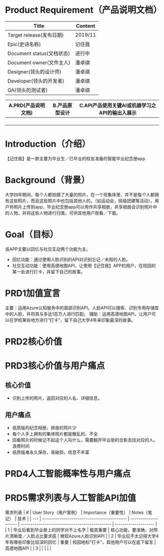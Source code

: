 # Product Requirement（产品说明文档）

| Title                     | Content |
| ------------------------- | ------- |
| Target release(发布日期)  | 2019/11 |
| Epic(史诗名称)            | 记住我  |
| Document status(文档状态) | 进行中  |
| Document owner(文件主人)  | 潘卓祺  |
| Designer(领头的设计师)    | 潘卓祺  |
| Developer(领头的开发者)   | 潘卓祺  |
| QA(领头的测试者)          | 潘卓祺  |



| A.PRD(产品说明文档) | B.产品原型设计 | C.API产品使用关键AI或机器学习之API的输出入展示 |
| ------------------- | -------------- | ----------------------------------------------- |
|                     |                |                                                 |
|                     |                |                                                 |
|                     |                |                                                 |
|                     |                |                                                 |



# Introduction（介绍）
【记住我】是一款主要为毕业生／已毕业的校友准备的智能毕业纪念册app


# Background（背景）
大学四年期间，每个人都拍摄了大量的照片，在一个班集体里，并不是每个人都拥有这些照片，而且这些照片中也包括其他人的。（如运动会，班级团建等活动）。用户将照片上传到app，毕业纪念册app可以用作共享相册，共享相册会识别照片中的人物，并将这些人物进行归类。可供其他用户观看／下载。


# Goal（目标）
该APP主要以回忆与社交互动两个功能为主。
- 回忆功能：通过使用人脸识别的API对识别忘记／未知的人脸。
- 社交互动功能：使用高德地图API，让使用【记住我】APP的用户，在校园的某一处进行打卡，并留下自己的故事。


# PRD1加值宣言
主要：运用Azure认知服务中的面部识别API。人脸API可以搜索、识别专用存储库中的人脸，并将其与多达1百万人进行匹配。
辅助：运用高德地图API，让用户可以在学校某些地方进行“打卡”，留下自己大学4年来印象最深的故事。


# PRD2核心价值


# PRD3核心价值与用户痛点
## 核心价值
- 识别上传的照片，返回对应的人名、详细信息。 

## 用户痛点
- 纸质版的纪念相册，排放的照片少
- 每个人手上拥有的集体照片都是散乱的、不全
- 回看照片的时候记不起这个人叫什么，需要翻开毕业册的合影去找对应的人。浪费时间
- 纸质版难永久保存，易破损，信息不丰富


# PRD4人工智能概率性与用户痛点 

# PRD5需求列表与人工智能API加值
需求列表
| #   | User Story（用户案例）                      | Importance（重要性） | Notes（笔记）                                  | 技术                 |
| --- | ------------------------------------------- | -------------------- | ---------------------------------------------- | -------------------- |
| 1   | 毕业后看到毕业册上的同学对不上名字          | 极其重要             | 核心功能，要准确，对照片清晰度／人脸占比要求高 | 微软Azure人脸识别API |
| 2   | 毕业后不太记得大学4年有哪些印象比较深的回忆 | 重要                 | 校园地标“打卡”，其他用户可以在底下留言       | 高德地图API          |
| 3   |                                             |                      |                                                |                      |





